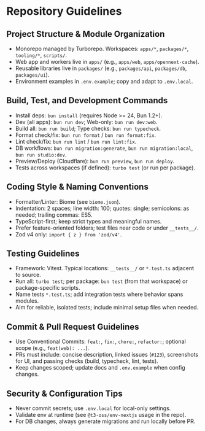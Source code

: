 # Repository Guidelines

## Project Structure & Module Organization
- Monorepo managed by Turborepo. Workspaces: `apps/*`, `packages/*`, `tooling/*`, `scripts/`.
- Web app and workers live in `apps/` (e.g., `apps/web`, `apps/opennext-cache`).
- Reusable libraries live in `packages/` (e.g., `packages/api`, `packages/db`, `packages/ui`).
- Environment examples in `.env.example`; copy and adapt to `.env.local`.

## Build, Test, and Development Commands
- Install deps: `bun install` (requires Node >= 24, Bun 1.2+).
- Dev (all apps): `bun run dev`; Web-only: `bun run dev:web`.
- Build all: `bun run build`; Type checks: `bun run typecheck`.
- Format check/fix: `bun run format` / `bun run format:fix`.
- Lint check/fix: `bun run lint` / `bun run lint:fix`.
- DB workflows: `bun run migration:generate`, `bun run migration:local`, `bun run studio:dev`.
- Preview/Deploy (Cloudflare): `bun run preview`, `bun run deploy`.
- Tests across workspaces (if defined): `turbo test` (or run per package).

## Coding Style & Naming Conventions
- Formatter/Linter: Biome (see `biome.json`).
- Indentation: 2 spaces; line width: 100; quotes: single; semicolons: as needed; trailing commas: ES5.
- TypeScript-first; keep strict types and meaningful names.
- Prefer feature-oriented folders; test files near code or under `__tests__/`.
- Zod v4 only: `import { z } from 'zod/v4'`.


## Testing Guidelines
- Framework: Vitest. Typical locations: `__tests__/` or `*.test.ts` adjacent to source.
- Run all: `turbo test`; per package: `bun test` (from that workspace) or package-specific scripts.
- Name tests `*.test.ts`; add integration tests where behavior spans modules.
- Aim for reliable, isolated tests; include minimal setup files when needed.

## Commit & Pull Request Guidelines
- Use Conventional Commits: `feat:`, `fix:`, `chore:`, `refactor:`; optional scope (e.g., `feat(web): ...`).
- PRs must include: concise description, linked issues (`#123`), screenshots for UI, and passing checks (build, typecheck, lint, tests).
- Keep changes scoped; update docs and `.env.example` when config changes.

## Security & Configuration Tips
- Never commit secrets; use `.env.local` for local-only settings.
- Validate env at runtime (see `@t3-oss/env-nextjs` usage in the repo).
- For DB changes, always generate migrations and run locally before PR.
